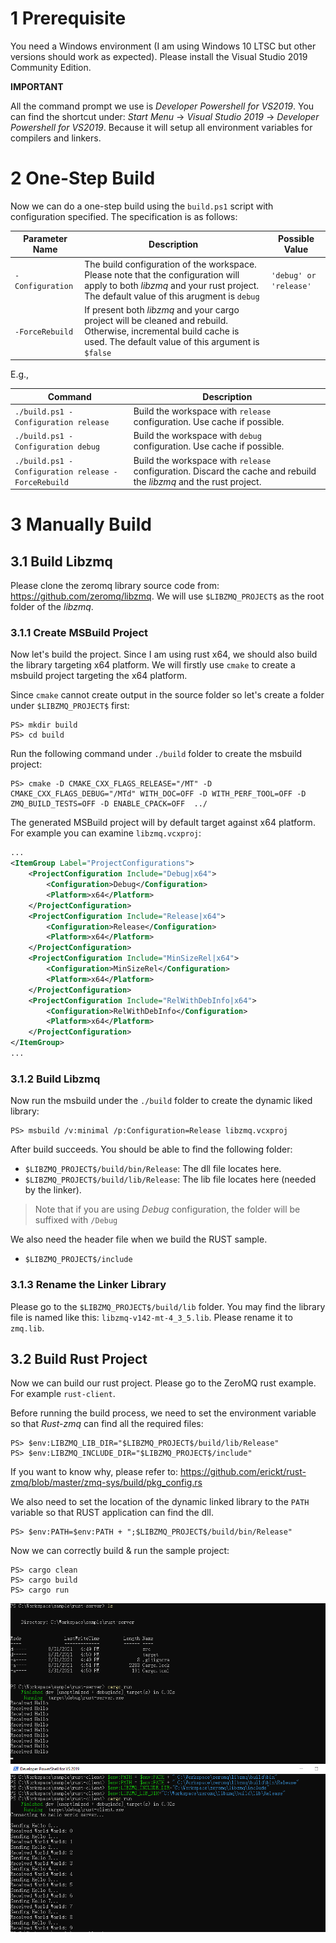 # 1 Prerequisite

You need a Windows environment (I am using Windows 10 LTSC but other versions should work as expected). Please install the Visual Studio 2019 Community Edition.

**IMPORTANT**

All the command prompt we use is *Developer Powershell for VS2019*. You can find the shortcut under: *Start Menu* -> *Visual Studio 2019* -> *Developer Powershell for VS2019*. Because it will setup all environment variables for compilers and linkers.

# 2 One-Step Build

Now we can do a one-step build using the `build.ps1` script with configuration specified. The specification is as follows:

|Parameter Name|Description|Possible Value|
|---|---|---|
|`-Configuration`|The build configuration of the workspace. Please note that the configuration will apply to both *libzmq* and your rust project. The default value of this arugment is `debug`|`'debug' or 'release'`|
|`-ForceRebuild`|If present both *libzmq* and your cargo project will be cleaned and rebuild. Otherwise, incremental build cache is used. The default value of this argument is `$false`||

E.g.,

|Command|Description|
|---|---|
|`./build.ps1 -Configuration release`|Build the workspace with `release` configuration. Use cache if possible.|
|`./build.ps1 -Configuration debug`|Build the workspace with `debug` configuration. Use cache if possible.|
|`./build.ps1 -Configuration release -ForceRebuild`|Build the workspace with `release` configuration. Discard the cache and rebuild the *libzmq* and the rust project.|

# 3 Manually Build

## 3.1 Build Libzmq

Please clone the zeromq library source code from: https://github.com/zeromq/libzmq. We will use `$LIBZMQ_PROJECT$` as the root folder of the *libzmq*.

### 3.1.1 Create MSBuild Project

Now let's build the project. Since I am using rust x64, we should also build the library targeting x64 platform. We will firstly use `cmake` to create a msbuild project targeting the x64 platform.

Since `cmake` cannot create output in the source folder so let's create a folder under `$LIBZMQ_PROJECT$` first:

```
PS> mkdir build
PS> cd build
```

Run the following command under `./build` folder to create the msbuild project:

```
PS> cmake -D CMAKE_CXX_FLAGS_RELEASE="/MT" -D CMAKE_CXX_FLAGS_DEBUG="/MTd" WITH_DOC=OFF -D WITH_PERF_TOOL=OFF -D ZMQ_BUILD_TESTS=OFF -D ENABLE_CPACK=OFF  ../
```

The generated MSBuild project will by default target against x64 platform. For example you can examine `libzmq.vcxproj`:

```xml
...
<ItemGroup Label="ProjectConfigurations">
    <ProjectConfiguration Include="Debug|x64">
        <Configuration>Debug</Configuration>
        <Platform>x64</Platform>
    </ProjectConfiguration>
    <ProjectConfiguration Include="Release|x64">
        <Configuration>Release</Configuration>
        <Platform>x64</Platform>
    </ProjectConfiguration>
    <ProjectConfiguration Include="MinSizeRel|x64">
        <Configuration>MinSizeRel</Configuration>
        <Platform>x64</Platform>
    </ProjectConfiguration>
    <ProjectConfiguration Include="RelWithDebInfo|x64">
        <Configuration>RelWithDebInfo</Configuration>
        <Platform>x64</Platform>
    </ProjectConfiguration>
</ItemGroup>
...
```

### 3.1.2 Build Libzmq

Now run the msbuild under the `./build` folder to create the dynamic liked library:

```
PS> msbuild /v:minimal /p:Configuration=Release libzmq.vcxproj
```

After build succeeds. You should be able to find the following folder:

* `$LIBZMQ_PROJECT$/build/bin/Release`: The dll file locates here.
* `$LIBZMQ_PROJECT$/build/lib/Release`: The lib file locates here (needed by the linker).

> Note that if you are using *Debug* configuration, the folder will be suffixed with `/Debug`

We also need the header file when we build the RUST sample.

* `$LIBZMQ_PROJECT$/include`

### 3.1.3 Rename the Linker Library

Please go to the `$LIBZMQ_PROJECT$/build/lib` folder. You may find the library file is named like this: `libzmq-v142-mt-4_3_5.lib`. Please rename it to `zmq.lib`.

## 3.2 Build Rust Project

Now we can build our rust project. Please go to the ZeroMQ rust example. For example `rust-client`.

Before running the build process, we need to set the environment variable so that *Rust-zmq* can find all the required files:

```
PS> $env:LIBZMQ_LIB_DIR="$LIBZMQ_PROJECT$/build/lib/Release"
PS> $env:LIBZMQ_INCLUDE_DIR="$LIBZMQ_PROJECT$/include"
```

If you want to know why, please refer to: https://github.com/erickt/rust-zmq/blob/master/zmq-sys/build/pkg_config.rs

We also need to set the location of the dynamic linked library to the `PATH` variable so that RUST application can find the dll.

```
PS> $env:PATH=$env:PATH + ";$LIBZMQ_PROJECT$/build/bin/Release"
```

Now we can correctly build & run the sample project:

```
PS> cargo clean
PS> cargo build
PS> cargo run
```

<img src="sample.PNG">
